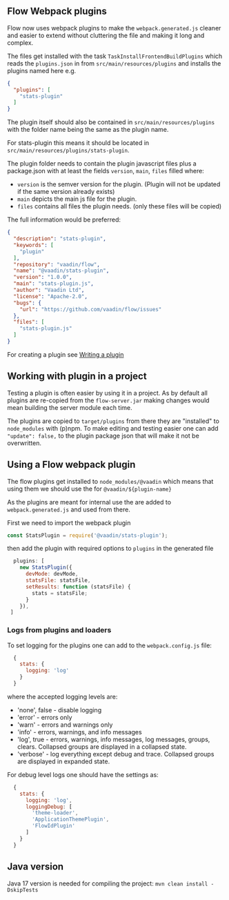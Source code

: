 ## Flow Webpack plugins

Flow now uses webpack plugins to make the `webpack.generated.js` cleaner and easier to extend
without cluttering the file and making it long and complex.

The files get installed with the task `TaskInstallFrontendBuildPlugins` which reads the `plugins.json`
in from `src/main/resources/plugins` and installs the plugins named here e.g.

```json
{
  "plugins": [
    "stats-plugin"
  ]
}
```

The plugin itself should also be contained in `src/main/resources/plugins` with the
folder name being the same as the plugin name.

For stats-plugin this means it should be located in `src/main/resources/plugins/stats-plugin`.

The plugin folder needs to contain the plugin javascript files plus a package.json with at least the fields
`version`, `main`, `files` filled where:
  * `version` is the semver version for the plugin. 
  (Plugin will not be updated if the same version already exists)
  * `main` depicts the main js file for the plugin.
  * `files` contains all files the plugin needs.
   (only these files will be copied)

The full information would be preferred:

```json
{
  "description": "stats-plugin",
  "keywords": [
    "plugin"
  ],
  "repository": "vaadin/flow",
  "name": "@vaadin/stats-plugin",
  "version": "1.0.0",
  "main": "stats-plugin.js",
  "author": "Vaadin Ltd",
  "license": "Apache-2.0",
  "bugs": {
    "url": "https://github.com/vaadin/flow/issues"
  },
  "files": [
    "stats-plugin.js"
  ]
}
```

For creating a plugin see [Writing a plugin](https://webpack.js.org/contribute/writing-a-plugin/)

## Working with plugin in a project

Testing a plugin is often easier by using it in a project.
As by default all plugins are re-copied from the `flow-server.jar` making changes
would mean building the server module each time.

The plugins are copied to `target/plugins` from there they are "installed" to `node_modules` with (p)npm.
To make editing and testing easier one can add `"update": false,` to the plugin package json that will make it not be overwritten.

## Using a Flow webpack plugin

The flow plugins get installed to `node_modules/@vaadin` which means that using them we should use the for `@vaadin/${plugin-name}`

As the plugins are meant for internal use the are added to `webpack.generated.js` and
used from there.

First we need to import the webpack plugin

```js
const StatsPlugin = require('@vaadin/stats-plugin');
```

then add the plugin with required options to `plugins` in the generated file
```js
  plugins: [
    new StatsPlugin({
      devMode: devMode,
      statsFile: statsFile,
      setResults: function (statsFile) {
        stats = statsFile;
      }
    }),
 ]
```

### Logs from plugins and loaders

To set logging for the plugins one can add to the `webpack.config.js`
file:
```js
  {
    stats: {
      logging: 'log'
    }
  }
```

where the accepted logging levels are:
 - 'none', false - disable logging
 - 'error' - errors only
 - 'warn' - errors and warnings only
 - 'info' - errors, warnings, and info messages
 - 'log', true - errors, warnings, info messages, log messages, groups, clears. Collapsed groups are displayed in a collapsed state.
 - 'verbose' - log everything except debug and trace. Collapsed groups are displayed in expanded state.

For debug level logs one should have the settings as:

```js
  {
    stats: {
      logging: 'log',
      loggingDebug: [
        'theme-loader',
        'ApplicationThemePlugin',
        'FlowIdPlugin'
      ]
    }
  }
```

## Java version
Java 17 version is needed for compiling the project:
`mvn clean install -DskipTests`